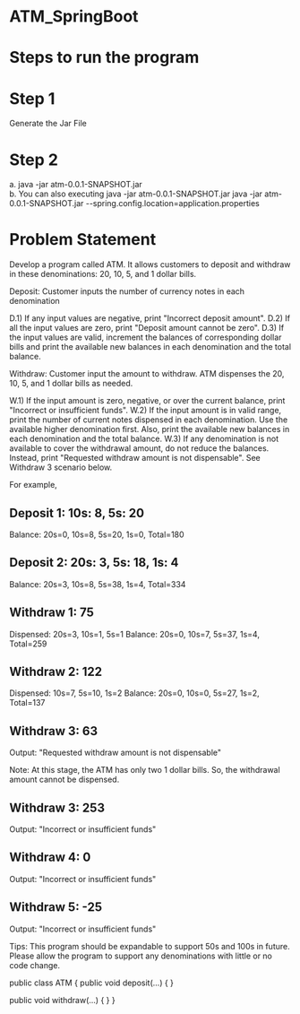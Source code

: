 # ATM_SpringBoot

# Steps to run the program
# Step 1
Generate the Jar File
# Step 2
a. java -jar atm-0.0.1-SNAPSHOT.jar <br />
b. You can also executing java -jar atm-0.0.1-SNAPSHOT.jar java -jar atm-0.0.1-SNAPSHOT.jar --spring.config.location=application.properties

# Problem Statement
Develop a program called ATM. It allows customers to deposit and withdraw in these denominations: 20, 10, 5, and 1 dollar bills.

Deposit: Customer inputs the number of currency notes in each denomination

D.1) If any input values are negative, print "Incorrect deposit amount".
D.2) If all the input values are zero, print "Deposit amount cannot be zero".
D.3) If the input values are valid, increment the balances of corresponding dollar bills and print the available new balances in each denomination and the total balance.

Withdraw: Customer input the amount to withdraw. ATM dispenses the 20, 10, 5, and 1 dollar bills as needed. 

W.1) If the input amount is zero, negative, or over the current balance, print "Incorrect or insufficient funds".
W.2) If the input amount is in valid range, print the number of current notes dispensed in each denomination. Use the available higher denomination first. Also, print the available new balances in each denomination and the total balance.
W.3) If any denomination is not available to cover the withdrawal amount, do not reduce the balances. Instead, print "Requested withdraw amount is not dispensable". See Withdraw 3 scenario below.


For example, 

Deposit 1: 10s: 8, 5s: 20
---------------------------------

Balance: 20s=0, 10s=8, 5s=20, 1s=0, Total=180

Deposit 2: 20s: 3, 5s: 18, 1s: 4
-----------------------------------------

Balance: 20s=3, 10s=8, 5s=38, 1s=4, Total=334

Withdraw 1: 75
---------------------

Dispensed: 20s=3, 10s=1, 5s=1
Balance: 20s=0, 10s=7, 5s=37, 1s=4, Total=259

Withdraw 2: 122
----------------------

Dispensed: 10s=7, 5s=10, 1s=2
Balance: 20s=0, 10s=0, 5s=27, 1s=2, Total=137

Withdraw 3: 63
----------------------

Output: "Requested withdraw amount is not dispensable"

Note: At this stage, the ATM has only two 1 dollar bills. So, the withdrawal amount cannot be dispensed.

Withdraw 3: 253
----------------------

Output: "Incorrect or insufficient funds"

Withdraw 4: 0
-------------------

Output: "Incorrect or insufficient funds"

Withdraw 5: -25
----------------------

Output: "Incorrect or insufficient funds"


Tips: This program should be expandable to support 50s and 100s in future. Please allow the program to support any denominations with little or no code change.

public class ATM {
   public void deposit(...) {
   }

   public void withdraw(...) {
   }
}
